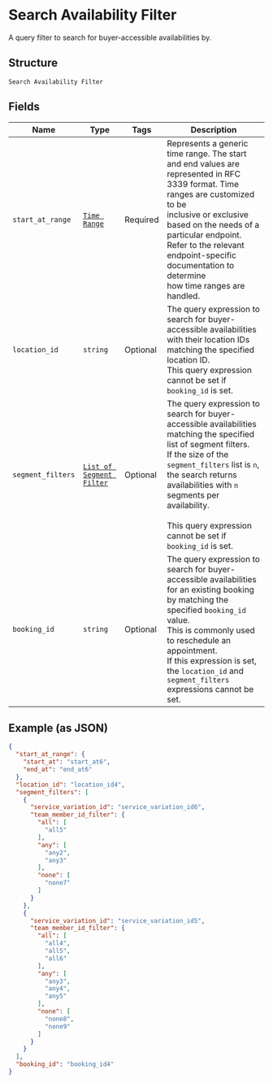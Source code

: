 
# Search Availability Filter

A query filter to search for buyer-accessible availabilities by.

## Structure

`Search Availability Filter`

## Fields

| Name | Type | Tags | Description |
|  --- | --- | --- | --- |
| `start_at_range` | [`Time Range`](/doc/models/time-range.md) | Required | Represents a generic time range. The start and end values are<br>represented in RFC 3339 format. Time ranges are customized to be<br>inclusive or exclusive based on the needs of a particular endpoint.<br>Refer to the relevant endpoint-specific documentation to determine<br>how time ranges are handled. |
| `location_id` | `string` | Optional | The query expression to search for buyer-accessible availabilities with their location IDs matching the specified location ID.<br>This query expression cannot be set if `booking_id` is set. |
| `segment_filters` | [`List of Segment Filter`](/doc/models/segment-filter.md) | Optional | The query expression to search for buyer-accessible availabilities matching the specified list of segment filters.<br>If the size of the `segment_filters` list is `n`, the search returns availabilities with `n` segments per availability.<br><br>This query expression cannot be set if `booking_id` is set. |
| `booking_id` | `string` | Optional | The query expression to search for buyer-accessible availabilities for an existing booking by matching the specified `booking_id` value.<br>This is commonly used to reschedule an appointment.<br>If this expression is set, the `location_id` and `segment_filters` expressions cannot be set. |

## Example (as JSON)

```json
{
  "start_at_range": {
    "start_at": "start_at6",
    "end_at": "end_at6"
  },
  "location_id": "location_id4",
  "segment_filters": [
    {
      "service_variation_id": "service_variation_id6",
      "team_member_id_filter": {
        "all": [
          "all5"
        ],
        "any": [
          "any2",
          "any3"
        ],
        "none": [
          "none7"
        ]
      }
    },
    {
      "service_variation_id": "service_variation_id5",
      "team_member_id_filter": {
        "all": [
          "all4",
          "all5",
          "all6"
        ],
        "any": [
          "any3",
          "any4",
          "any5"
        ],
        "none": [
          "none8",
          "none9"
        ]
      }
    }
  ],
  "booking_id": "booking_id4"
}
```

